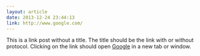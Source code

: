 ```yaml
---
layout: article
date: 2013-12-24 23:44:13
link: http://www.google.com/
---
```


This is a link post without a title. The title should be the link with or without protocol. Clicking on the link should open [Google](http://www.google.com/) in a new tab or window.
